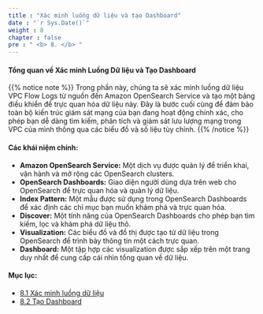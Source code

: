 ```yaml
---
title : "Xác minh luồng dữ liệu và tạo Dashboard"
date : "`r Sys.Date()`"
weight : 8
chapter : false
pre : " <b> 8. </b> "
---
```


#### Tổng quan về Xác minh Luồng Dữ liệu và Tạo Dashboard

{{% notice note %}}
Trong phần này, chúng ta sẽ xác minh luồng dữ liệu VPC Flow Logs từ nguồn đến Amazon OpenSearch Service và tạo một bảng điều khiển để trực quan hóa dữ liệu này. Đây là bước cuối cùng để đảm bảo toàn bộ kiến trúc giám sát mạng của bạn đang hoạt động chính xác, cho phép bạn dễ dàng tìm kiếm, phân tích và giám sát lưu lượng mạng trong VPC của mình thông qua các biểu đồ và số liệu tùy chỉnh.
{{% /notice %}}

#### Các khái niệm chính:

* **Amazon OpenSearch Service:** Một dịch vụ được quản lý để triển khai, vận hành và mở rộng các OpenSearch clusters.
* **OpenSearch Dashboards:** Giao diện người dùng dựa trên web cho OpenSearch để trực quan hóa và quản lý dữ liệu.
* **Index Pattern:** Một mẫu được sử dụng trong OpenSearch Dashboards để xác định các chỉ mục bạn muốn khám phá và trực quan hóa.
* **Discover:** Một tính năng của OpenSearch Dashboards cho phép bạn tìm kiếm, lọc và khám phá dữ liệu thô.
* **Visualization:** Các biểu đồ và đồ thị được tạo từ dữ liệu trong OpenSearch để trình bày thông tin một cách trực quan.
* **Dashboard:** Một tập hợp các visualization được sắp xếp trên một trang duy nhất để cung cấp cái nhìn tổng quan về dữ liệu.

#### Mục lục:

* [8.1 Xác minh luồng dữ liệu](/8-Verify-data-flow-and-create-Dashboard/1-Verify-data-flow/_index.md)
* [8.2 Tạo Dashboard](/8-Verify-data-flow-and-create-Dashboard/2-Create-Dashboard/_index.md)